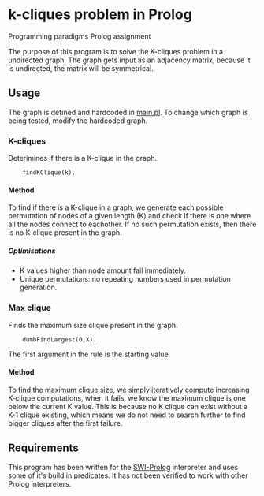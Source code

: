 # k-cliques problem in Prolog
Programming paradigms Prolog assignment

The purpose of this program is to solve the K-cliques problem in a undirected graph. The graph gets input as an adjacency matrix, because it is undirected, the matrix will be symmetrical. 

## Usage
The graph is defined and hardcoded in [main.pl](./src/main.pl). To change which graph is being tested, modify the hardcoded graph.

### K-cliques
Deterimines if there is a K-clique in the graph. 

```
    findKClique(k).
```

#### Method
To find if there is a K-clique in a graph, we generate each possible permutation of nodes of a given length (K) and check if there is one where all the nodes connect to eachother. If no such permutation exists, then there is no K-clique present in the graph.

##### Optimisations
- K values higher than node amount fail immediately.
- Unique permutations: no repeating numbers used in permutation generation.


### Max clique
Finds the maximum size clique present in the graph. 

```
    dumbFindLargest(0,X).
```
The first argument in the rule is the starting value. 

#### Method
To find the maximum clique size, we simply iteratively compute increasing K-clique computations, when it fails, we know the maximum clique is one below the current K value. This is because no K clique can exist without a K-1 clique existing, which means we do not need to search further to find bigger cliques after the first failure.



## Requirements
This program has been written for the [SWI-Prolog](https://www.swi-prolog.org/) interpreter and uses some of it's build in predicates. It has not been verified to work with other Prolog interpreters.

